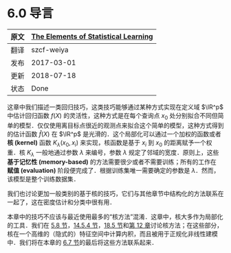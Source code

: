# 6.0 导言

| 原文   | [The Elements of Statistical Learning](https://esl.hohoweiya.xyz/book/The%20Elements%20of%20Statistical%20Learning.pdf) |
| ---- | ---------------------------------------- |
| 翻译   | szcf-weiya                               |
| 发布 | 2017-03-01 |
| 更新 | 2018-07-18|
|状态|Done|

这章中我们描述一类回归技巧，这类技巧能够通过某种方式实现在定义域 $\IR^p$ 中估计回归函数 $f(X)$ 的灵活性，这种方式是在每个查询点 $x_0$ 处分别拟合不同但简单的模型．仅仅使用离目标点很近的观测点来拟合这个简单的模型，这种方式得到的估计函数 $\hat f(X)$ 在 $\IR^p$ 是光滑的．这个局部化可以通过一个加权的函数或者 **核 (kernel)** 函数 $K_\lambda(x_0,x_i)$ 来实现，核函数是基于 $x_i$ 到 $x_0$ 的距离赋予一个权重．核 $K_\lambda$ 一般地通过参数 $\lambda$ 来编号，参数 $\lambda$ 规定了邻域的宽度．原则上，这些 **基于记忆性 (memory-based)** 的方法需要很少或者不需要训练；所有的工作在 **赋值 (evaluation)** 阶段便完成了．根据训练集唯一需要确定的参数是 $\lambda$．然而，该模型是整个训练数据集．

我们也讨论更加一般类别的基于核的技巧，它们与其他章节中结构化的方法联系在一起了，这在密度估计和分类中很有用．

本章中的技巧不应该与最近使用最多的“核方法”混淆．这章中，核大多作为局部化的工具．我们在 [5.8 节](../05-Basis-Expansions-and-Regularization/5.8-Regularization-and-Reproducing-Kernel-Hibert-Spaces/index.html)，[14.5.4 节](../14-Unsupervised-Learning/14.5-Principal-Components-Curves-and-Surfaces/index.html)，[18.5 节](../18-High-Dimensional-Problems/18.5-Classification-When-Features-are-Unavailable/index.html)和[第 12 章](../12-Support-Vector-Machines-and-Flexible-Discriminants/12.1-Introduction/index.html)讨论核方法；在这些部分，核在一个高维的（隐式的）特征空间中计算内积，而且被用于正规化非线性建模中．我们将在本章的 [6.7 节](../06-Kernel-Smoothing-Methods/6.7-Radial-Basis-Functions-and-Kernels/index.html)的最后将这些方法联系起来．
